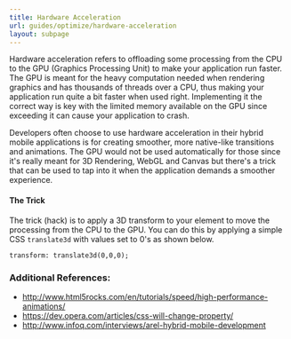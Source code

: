```yaml
---
title: Hardware Acceleration
url: guides/optimize/hardware-acceleration
layout: subpage
---
```


Hardware acceleration refers to offloading some processing from the CPU to the GPU (Graphics Processing Unit) to make your application run faster. The
GPU is meant for the heavy computation needed when rendering graphics and has thousands of threads over a CPU, thus making your application run quite a bit faster when 
used right. Implementing it the correct way is key with the limited memory available on the GPU since exceeding it can cause your application to crash.  

Developers often choose to use hardware acceleration in their hybrid mobile applications is for creating smoother, more native-like transitions 
and animations. The GPU would not be used automatically for those since it's really meant for 3D Rendering, WebGL and Canvas but there's a trick 
that can be used to tap into it when the application demands a smoother experience.

#### The Trick 
The trick (hack) is to apply a 3D transform to your element to move the processing from the CPU to the GPU. 
You can do this by applying a simple CSS `translate3d` with values set to 0's as shown below.

	transform: translate3d(0,0,0);
	
### Additional References: 
+ http://www.html5rocks.com/en/tutorials/speed/high-performance-animations/
+ https://dev.opera.com/articles/css-will-change-property/
+ http://www.infoq.com/interviews/arel-hybrid-mobile-development

